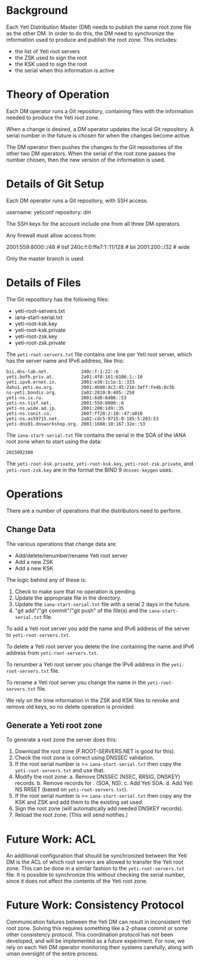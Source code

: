 Background
==========
Each Yeti Distribution Master (DM) needs to publish the same root zone
file as the other DM. In order to do this, the DM need to synchronize
the information used to produce and publish the root zone. This
includes:

* the list of Yeti root servers
* the ZSK used to sign the root
* the KSK used to sign the root
* the serial when this information is active


Theory of Operation
===================
Each DM operator runs a Git repository, containing files with the
information needed to produce the Yeti root zone.

When a change is desired, a DM operator updates the local Git
repository. A serial number in the future is chosen for when the
changes become active.

The DM operator then pushes the changes to the Git repositories of the
other two DM operators. When the serial of the root zone passes the
number chosen, then the new version of the information is used.


Details of Git Setup
====================
Each DM operator runs a Git repository, with SSH access.

username: yeticonf
repository: dm

The SSH keys for the account include one from all three DM operators.

Any firewall must allow access from:

  2001:559:8000::/48      # tisf
  240c:f:0:ffe7:1::11/128 # bii
  2001:200::/32           # wide

Only the master branch is used.


Details of Files
================
The Git repostitory has the following files:

* yeti-root-servers.txt
* iana-start-serial.txt
* yeti-root-ksk.key
* yeti-root-ksk.private
* yeti-root-zsk.key
* yeti-root-zsk.private

The `yeti-root-servers.txt` file contains one line per Yeti root
server, which has the server name and IPv6 address, like this:

    bii.dns-lab.net.            240c:f:1:22::6
    yeti.bofh.priv.at.          2a01:4f8:161:6106:1::10
    yeti.ipv6.ernet.in.         2001:e30:1c1e:1::333
    dahu1.yeti.eu.org.          2001:4b98:dc2:45:216:3eff:fe4b:8c5b
    ns-yeti.bondis.org.         2a02:2810:0:405::250
    yeti-ns.ix.ru.              2001:6d0:6d06::53
    yeti-ns.tisf.net.           2001:559:8000::6
    yeti-ns.wide.ad.jp.         2001:200:1d9::35
    yeti-ns.conit.co.           2607:ff28:2:10::47:a010
    yeti-ns.as59715.net.        2a02:cdc5:9715:0:185:5:203:53
    yeti-dns01.dnsworkshop.org. 2001:1608:10:167:32e::53

The `iana-start-serial.txt` file contains the serial in the SOA of the
IANA root zone when to start using the data:

    2015092300

The `yeti-root-ksk.private`, `yeti-root-ksk.key`,
`yeti-root-zsk.private`, and `yeti-root-zsk.key` are in the format the
BIND 9 `dnssec-keygen` uses.


Operations
==========
There are a number of operations that the distributors need to
perform.

Change Data
-----------
The various operations that change data are:

* Add/delete/renumber/rename Yeti root server
* Add a new ZSK
* Add a new KSK

The logic behind any of these is:

1. Check to make sure that no operation is pending.
2. Update the appropriate file in the directory.
3. Update the `iana-start-serial.txt` file with a serial 2 days in the
   future.
3. "git add"/"git commit"/"git push" of the file(s) and the
   `iana-start-serial.txt` file.

To add a Yeti root server you add the name and IPv6 address of the
server to `yeti-root-servers.txt`.

To delete a Yeti root server you delete the line containing the name
and IPv6 address from `yeti-root-servers.txt`.

To renumber a Yeti root server you change the IPv6 address in the
`yeti-root-servers.txt` file.

To rename a Yeti root server you change the name in the
`yeti-root-servers.txt` file.

We rely on the time information in the ZSK and KSK files to revoke and
remove old keys, so no delete operation is provided.

Generate a Yeti root zone
-------------------------
To generate a root zone the server does this:

1. Download the root zone (F.ROOT-SERVERS.NET is good for this).
2. Check the root zone is correct using DNSSEC validation.
3. If the root serial number is >= `iana-start-serial.txt` then copy
   the `yeti-root-servers.txt` and use that.
4. Modify the root zone:
   a. Remove DNSSEC (NSEC, RRSIG, DNSKEY) records.
   b. Remove records for . (SOA, NS).
   c. Add Yeti SOA.
   d. Add Yeti NS RRSET (based on `yeti-root-servers.txt`).
5. If the root serial number is >= `iana-start-serial.txt` then copy
   any the KSK and ZSK and add them to the existing set used.
6. Sign the root zone (will automatically add needed DNSKEY records).
7. Reload the root zone. (This will send notifies.)


Future Work: ACL
================
An additional configuration that should be synchronized between the
Yeti DM is the ACL of which root servers are allowed to transfer the
Yeti root zone. This can be done in a similar fashion to the
`yeti-root-servers.txt` file. It is possible to synchronize this
without checking the serial number, since it does not affect the
contents of the Yeti root zone.


Future Work: Consistency Protocol
=================================
Communication failures between the Yeti DM can result in inconsistent
Yeti root zone. Solving this requires something like a 2-phase commit
or some other consistency protocol. This coordination protocol has not
been developed, and will be implemented as a future experiment. For
now, we rely on each Yeti DM operator monitoring their systems
carefully, along with uman oversight of the entire process.
